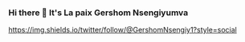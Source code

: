 ### Hi there 👋 It's La paix Gershom Nsengiyumva
https://img.shields.io/twitter/follow/@GershomNsengiy1?style=social
<!--
**gershomlapaix/gershomlapaix** is a ✨ _special_ ✨ repository because its `README.md` (this file) appears on your GitHub profile.
Here are some ideas to get you started:

- 🔭 I’m currently working on ...
- 🌱 I’m currently learning ...
- 👯 I’m looking to collaborate on ...
- 🤔 I’m looking for help with ...
- 💬 Ask me about ...
- 📫 How to reach me: ...
- 😄 Pronouns: ...
- ⚡ Fun fact: ...
-->
